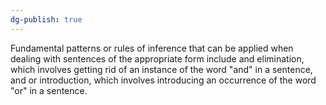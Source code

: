 ```yaml
---
dg-publish: true
---
```

Fundamental patterns or rules of inference that can be applied when dealing with sentences of the appropriate form include and elimination, which involves getting rid of an instance of the word "and" in a sentence, and or introduction, which involves introducing an occurrence of the word "or" in a sentence.